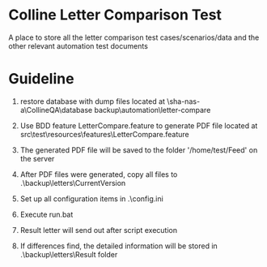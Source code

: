 **Colline Letter Comparison Test**
===
A place to store all the letter comparison test cases/scenarios/data and the other relevant automation test documents

**Guideline**
===
1.  restore database with dump files located at \\sha-nas-a\CollineQA\database backup\automation\letter-compare

2.  Use BDD feature LetterCompare.feature to generate PDF file located at src\test\resources\features\LetterCompare.feature

3.  The generated PDF file will be saved to the folder '/home/test/Feed' on the server

4.  After PDF files were generated, copy all files to .\backup\letters\CurrentVersion

5.  Set up all configuration items in .\config.ini

6.  Execute run.bat

7.  Result letter will send out after script execution

8.  If differences find, the detailed information will be stored in .\backup\letters\Result folder